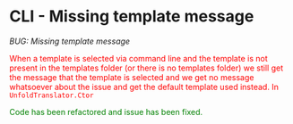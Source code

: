 # CLI - Missing template message
_BUG: Missing template message_

<span style="color:red">When a template is selected via command line and the template is not present in the templates folder (or there is no templates folder) we still get the message that the template is selected and we get no message whatsoever about the issue and get the default template used instead. In ```UnfoldTranslator.Ctor```</span>

<span style="color:green">Code has been refactored and issue has been fixed.</span>
